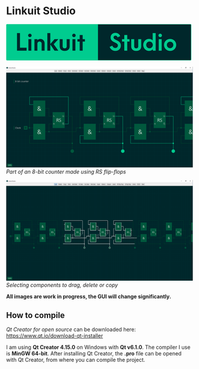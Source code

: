 # Linkuit Studio
![Linkuit Studio Icon](https://github.com/SimonBuxx/Linkuit-Studio/blob/master/images/linkuit_logo_new.png?raw=true)

![8-bit RS counter](https://github.com/SimonBuxx/Linkuit-Studio/blob/master/images/Linkuit_RS_counter.PNG?raw=true)
*Part of an 8-bit counter made using RS flip-flops*

![Selected components](https://github.com/SimonBuxx/Linkuit-Studio/blob/master/images/Linkuit_Selection.PNG?raw=true)
*Selecting components to drag, delete or copy*

**All images are work in progress, the GUI will change significantly.**

## How to compile

*Qt Creator for open source* can be downloaded here: https://www.qt.io/download-qt-installer

I am using **Qt Creator 4.15.0** on Windows with **Qt v6.1.0**. The compiler I use is **MinGW 64-bit**.
After installing Qt Creator, the **.pro** file can be opened with Qt Creator, from where you can compile the project.
